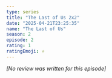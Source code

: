 ```yaml
---
type: series
title: "The Last of Us 2x2"
date: "2025-04-21T23:25:35"
name: "The Last of Us"
season: 2
episode: 2
rating: 1
ratingEmoji: ⭐️
---
```


*[No review was written for this episode]*
